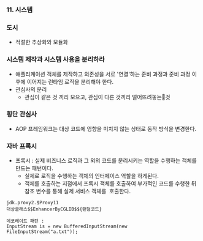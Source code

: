 ### 11. 시스템
### 도시
- 적절한 추상화와 모듈화

### 시스템 제작과 시스템 사용을 분리하라
- 애플리케이션 객체를 제작하고 의존성을 서로 '연결'하는 준비 과정과 준비 과정 이후에 이어지는 런타임 로직을 분리해야 한다.
- 관심사의 분리
	- 관심이 같은 것 끼리 모으고, 관심이 다른 것끼리 떨어뜨려놓는것

### 횡단 관심사
- AOP 프레임워크는 대상 코드에 영향을 미치지 않는 상태로 동작 방식을 변경한다.

### 자바 프록시
- 프록시 : 실제 비즈니스 로직과 그 외의 코드를 분리시키는 역할을 수행하는 객체를 만드는 패턴이다.
	- 실제로 로직을 수행하는 객체의 인터페이스 역할을 하게된다. 
	- 객체를 호출하는 지점에서 프록시 객체를 호출하여 부가적인 코드를 수행한 뒤 참조 변수를 통해 실제 서비스 객체를  호출한다.
~~~
jdk.proxy2.$Proxy11
대상클래스$$EnhancerByCGLIB$${랜덤코드}

데코레이트 패턴 : 
InputStream is = new BufferedInputStream(new FileInputStream("a.txt"));
~~~